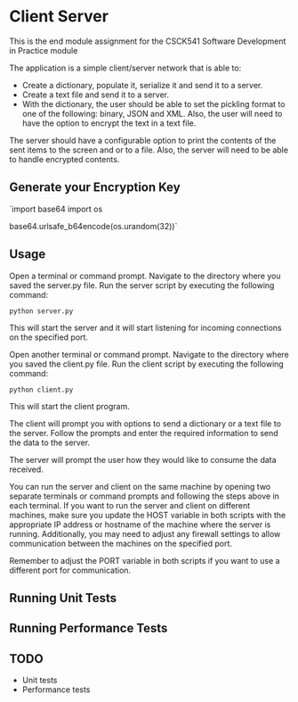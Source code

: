 # Client Server
This is the end module assignment for the CSCK541 Software Development in Practice module

The application is a simple client/server network that is able to:

 - Create a dictionary, populate it, serialize it and send it to a server.
 - Create a text file and send it to a server.
 - With the dictionary, the user should be able to set the pickling format to one of the following: binary, JSON and XML. Also, the user will need to have the option to encrypt the text in a text file.
 
The server should have a configurable option to print the contents of the sent items to the screen and or to a file. Also, the server will need to be able to handle encrypted contents.

## Generate your Encryption Key
`import base64
import os

base64.urlsafe_b64encode(os.urandom(32))`

## Usage
Open a terminal or command prompt.
Navigate to the directory where you saved the server.py file.
Run the server script by executing the following command:

`python server.py`

This will start the server and it will start listening for incoming connections on the specified port.

Open another terminal or command prompt.
Navigate to the directory where you saved the client.py file.
Run the client script by executing the following command:

`python client.py`

This will start the client program.

The client will prompt you with options to send a dictionary or a text file to the server. 
Follow the prompts and enter the required information to send the data to the server.

The server will prompt the user how they would like to consume the data received.

You can run the server and client on the same machine by opening two separate terminals or command prompts and following the steps above in each terminal.
If you want to run the server and client on different machines, make sure you update the HOST variable in both scripts with the appropriate IP address or hostname of the machine where the server is running. Additionally, you may need to adjust any firewall settings to allow communication between the machines on the specified port.

Remember to adjust the PORT variable in both scripts if you want to use a different port for communication.

## Running Unit Tests


## Running Performance Tests


## TODO
 - Unit tests
 - Performance tests

